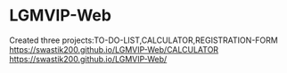 # LGMVIP-Web
Created three projects:TO-DO-LIST,CALCULATOR,REGISTRATION-FORM
 https://swastik200.github.io/LGMVIP-Web/CALCULATOR
  https://swastik200.github.io/LGMVIP-Web/
 
